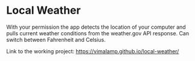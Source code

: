 # Local Weather
With your permission the app detects the location of your computer and pulls current weather conditions from the weather.gov API response. Can switch between Fahrenheit and Celsius.

Link to the working project:
https://vimalamp.github.io/local-weather/
